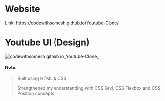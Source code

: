 
#  Website 
Link: https://codewithsomesh.github.io/Youtube-Clone/


# Youtube UI (Design)
![codewithsomesh github io_Youtube-Clone_](https://github.com/CodeWithSomesh/Youtube-Clone/assets/123357802/8541114e-30fa-42aa-b9d1-7cddd94fc013)



#### Note:
> Built using HTML & CSS
> 
> Strengthened my understanding with CSS Grid, CSS Flexbox and CSS Position concepts
